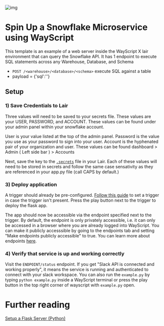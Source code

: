 ![img](https://i.ibb.co/Vgv9nf1/interface3.png)

# Spin Up a Snowflake Microservice using WayScript

This template is an example of a web server inside the WayScript X lair environment that can query the Snowflake API. It has 1 endpoint to execute SQL statements across any Warehouse, Database, and Schema

- `POST /<warehouse>/<database>/<schema>` execute SQL against a table
- payload = {'sql':'<SQL STATEMENT>'}

## Setup

### 1) Save Credentials to Lair

Three values will need to be saved to your secrets file. These values are your USER, PASSWORD, and ACCOUNT.
These values can be found under your admin panel within your snowflake account.

User is your value listed at the top of the admin panel. Password is the value you use as your password to sign into your user. Account is the hyphenated pair of your organization and user. These values can be found dashboard > Admin ( Left side bar ) > Accounts

Next, save the key to the [`.secrets`](https://docs.wayscript.com/platform/lairs/environment-variables#example-.env-and-.secrets-files) file in your Lair. Each of these values will need to be stored in secrets and follow the same case sensativity as they are referenced in your app.py file (call CAPS by default.)

### 3) Deploy application

A trigger should already be pre-configured. [Follow this guide](https://docs.wayscript.com/quickstart-spin-up-server/python/host-a-flask-server#configure-deploy-trigger) to set a trigger in case the trigger isn't present. Press the play button next to the trigger to deploy the flask app.

The app should now be accessible via the endpoint specified next to the trigger. By default, the endpoint is only privately accessible, i.e. it can only be accessed in a browser where you are already logged into WayScript. You can make it publicly accesssible by going to the endpoints tab and setting "Make endpoints publicly accessible" to true. You can learn more about endpoints [here](https://docs.wayscript.com/platform/lairs/endpoints).

### 4) Verify that service is up and working correctly

Visit the `ENDPOINT/status` endpoint. If you get "Slack API is connected and working properly", it means the service is running and authenticated to connect with your slack workspace. You can also run the `example.py` by typing `python example.py` inside a WayScript terminal or press the play button in the top right corner of wayscript with `example.py` open.

# Further reading

[Setup a Flask Server (Python)](https://docs.wayscript.com/quickstart-spin-up-server/python/host-a-flask-server)
